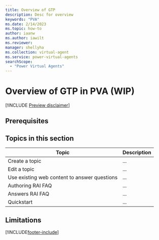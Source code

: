 ```yaml
---
title: Overview of GTP
description: Desc for overview
keywords: "PVA"
ms.date: 2/14/2023
ms.topic: how-to
author: iaanw
ms.author: iawilt
ms.reviewer: 
manager: shellyha
ms.collection: virtual-agent
ms.service: power-virtual-agents
searchScope:
  - "Power Virtual Agents"
---
```

# Overview of GTP in PVA (WIP)

[!INCLUDE [Preview disclaimer](includes/cc-beta-prerelease-disclaimer.md)]

<!--
> - [ ] Connect to subs and hub  
> - [ ] Check naming/branding wording
-->



## Prerequisites


## Topics in this section

Topic | Description
-|-
Create a topic | ...
Edit a topic | ...
Use existing web content to answer questions | ...
Authoring RAI FAQ | ...
Answers RAI FAQ | ...
Quickstart | ...


## Limitations

<!-- Answers inc. from Gary 2/21? Check with Mahesh -->


[!INCLUDE[footer-include](includes/footer-banner.md)]
